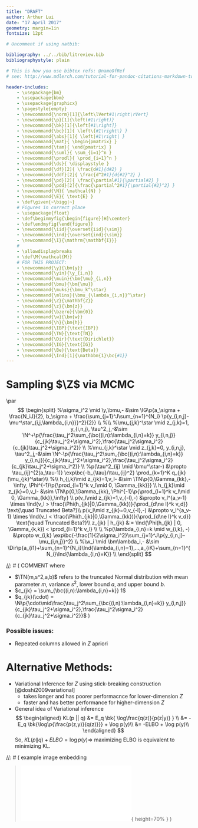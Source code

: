 ```yaml
---
title: "DRAFT"
author: Arthur Lui
date: "17 April 2017"
geometry: margin=1in
fontsize: 12pt

# Uncomment if using natbib:

bibliography: ../../bib/litreview.bib
bibliographystyle: plain 

# This is how you use bibtex refs: @nameOfRef
# see: http://www.mdlerch.com/tutorial-for-pandoc-citations-markdown-to-latex.html

header-includes: 
    - \usepackage{bm}
    - \usepackage{bbm}
    - \usepackage{graphicx}
    - \pagestyle{empty}
    - \newcommand{\norm}[1]{\left\lVert#1\right\rVert}
    - \newcommand{\p}[1]{\left(#1\right)}
    - \newcommand{\bk}[1]{\left[#1\right]}
    - \newcommand{\bc}[1]{ \left\{#1\right\} }
    - \newcommand{\abs}[1]{ \left|#1\right| }
    - \newcommand{\mat}{ \begin{pmatrix} }
    - \newcommand{\tam}{ \end{pmatrix} }
    - \newcommand{\suml}{ \sum_{i=1}^n }
    - \newcommand{\prodl}{ \prod_{i=1}^n }
    - \newcommand{\ds}{ \displaystyle }
    - \newcommand{\df}[2]{ \frac{d#1}{d#2} }
    - \newcommand{\ddf}[2]{ \frac{d^2#1}{d{#2}^2} }
    - \newcommand{\pd}[2]{ \frac{\partial#1}{\partial#2} }
    - \newcommand{\pdd}[2]{\frac{\partial^2#1}{\partial{#2}^2} }
    - \newcommand{\N}{ \mathcal{N} }
    - \newcommand{\E}{ \text{E} }
    - \def\given{~\bigg|~}
    # Figures in correct place
    - \usepackage{float}
    - \def\beginmyfig{\begin{figure}[H]\center}
    - \def\endmyfig{\end{figure}}
    - \newcommand{\iid}{\overset{iid}{\sim}}
    - \newcommand{\ind}{\overset{ind}{\sim}}
    - \newcommand{\I}{\mathrm{\mathbf{I}}}
    #
    - \allowdisplaybreaks
    - \def\M{\mathcal{M}}
    # FOR THIS PROJECT:
    - \newcommand{\y}{\bm{y}}
    - \newcommand{\yin}{\y_{i,n}}
    - \newcommand{\muin}{\bm{\mu}_{i,n}}
    - \newcommand{\bmu}{\bm{\mu}}
    - \newcommand{\muks}{\bmu_k^\star}
    - \newcommand{\mlins}{\bmu_{\lambda_{i,n}}^\star}
    - \newcommand{\Z}{\mathbf{Z}}
    - \newcommand{\z}{\bm{z}}
    - \newcommand{\bzero}{\bm{0}}
    - \newcommand{\w}{\bm{w}}
    - \newcommand{\h}{\bm{h}}
    - \newcommand{\IBP}{\text{IBP}}
    - \newcommand{\TN}{\text{TN}}
    - \newcommand{\Dir}{\text{Dirichlet}}
    - \newcommand{\IG}{\text{IG}}
    - \newcommand{\Be}{\text{Beta}}
    - \newcommand{\Ind}[1]{\mathbbm{1}\bc{#1}}
---
```


# Sampling $\Z$ via MCMC
\par
$$
\begin{split}
%\sigma_i^2 \mid \y,\bmu,- &\sim  \IG\p{a_\sigma + \frac{N_iJ}{2}, b_\sigma + \frac{\sum_{j=1}^J\sum_{n=1}^{N_i} \p{y_{i,n,j}-\mu^\star_{i,j,\lambda_{i,n}}}^2}{2}} \\
%\\
%\mu_{j,k}^\star \mid z_{j,k}=1, y_{i,n,j}, \tau^2_j,-&\sim \N^+\p{\frac{\tau_j^2\sum_{\bc{(i,n):\lambda_{i,n}=k}} y_{i,n,j}}{c_{jk}\tau_j^2+\sigma_i^2},\frac{\tau_j^2\sigma_i^2}{c_{jk}\tau_j^2+\sigma_i^2}} \\
%\mu_{j,k}^\star \mid z_{j,k}=0, y_{i,n,j}, \tau^2_j,-&\sim \N^-\p{\frac{\tau_j^2\sum_{\bc{(i,n):\lambda_{i,n}=k}} y_{i,n,j}}{c_{jk}\tau_j^2+\sigma_i^2},\frac{\tau_j^2\sigma_i^2}{c_{jk}\tau_j^2+\sigma_i^2}} \\
%p(\tau^2_{ij} \mid \bmu^\star-) &\propto \tau_{ij}^{2(a_\tau-1)} \exp\bc{-b_{\tau}/\tau_{ij}^2} \prod_{k=1}^K q_{jk}(\mu_{jk}^\star)\\
%\\
h_{j,k}\mid z_{jk}=1,v_l- &\sim \TN\p{0,\Gamma_{kk},-\infty, \Phi^{-1}\p{\prod_{l=1}^k v_l\mid 0, \Gamma_{kk}}} \\
h_{j,k}\mid z_{jk}=0,v_l- &\sim \TN\p{0,\Gamma_{kk}, \Phi^{-1}\p{\prod_{l=1}^k v_l\mid 0, \Gamma_{kk}},\infty} \\
p(v_l\mid z_{jk}=1,v_{-l},-) &\propto v_l^{a_v-1} \times \Ind{v_l > \frac{\Phi(h_{jk}|0,\Gamma_{kk})}{\prod_{d\ne l}^k v_d}} \text{\quad Truncated Beta?}\\
p(v_l\mid z_{jk}=0,v_{-l},-) &\propto v_l^{a_v-1} \times \Ind{v_l < \frac{\Phi(h_{jk}|0,\Gamma_{kk})}{\prod_{d\ne l}^k v_d}} \text{\quad Truncated Beta?}\\
z_{jk} | h_{jk} &:= \Ind{\Phi(h_{jk} | 0, \Gamma_{k,k}) < \prod_{l=1}^k v_l} \\
\\
%p(\lambda_{i,n}=k \mid w_{i,k}, -) &\propto w_{i,k} \exp\bc{-\frac{1}{2\sigma_i^2}\sum_{j=1}^J\p{y_{i,n,j}-\mu_{i,n,j}}^2} \\
%\w_i \mid \bm\lambda_i,- &\sim \Dir\p{a_{i1}+\sum_{n=1}^{N_i}\Ind{\lambda_{i,n}=1},...,a_{iK}+\sum_{n=1}^{N_i}\Ind{\lambda_{i,n}=K}} \\
\end{split}
$$

[//]: # ( COMMENT
where 
- $\TN(m,s^2,a,b)$ refers to the truncated Normal distribution with 
mean parameter $m$, variance $s^2$, lower bound $a$, and upper bound $b$.
- $c_{jk} = \sum_{\bc{(i,n):\lambda_{i,n}=k}} 1$
- $q_{jk}(\cdot) = \N\p{\cdot\mid\frac{\tau_j^2\sum_{\bc{(i,n):\lambda_{i,n}=k}} y_{i,n,j}}{c_{jk}\tau_j^2+\sigma_i^2},\frac{\tau_j^2\sigma_i^2}{c_{jk}\tau_j^2+\sigma_i^2}}$ 
)

### Possible issues:

- Repeated columns allowed in $Z$ apriori

# Alternative Methods:

- Variational Inference for $Z$ using stick-breaking construction [@doshi2009variational]
    - takes longer and has poorer performacnce for lower-dimension $Z$
    - faster and has better performance for higher-dimension $Z$
- General idea of Variational inference
$$
\begin{aligned}
  KL(p || q) &= E_q \bk{ \log\frac{q(z)}{p(z|y)} } \\
             &= -E_q \bk{\log\p{\frac{p(z,y)}{q(z)}}} + \log p(y)\\
             &= -ELBO + \log p(y)\\
\end{aligned} 
$$
So, $KL(p\lVert q) + ELBO = \log p(y) \Rightarrow$ maximizing ELBO is equivalent to minimizing KL.




[//]: # ( example image embedding
\beginmyfig
\includegraphics[height=0.5\textwidth]{path/to/img/img.pdf}
\caption{some caption}
\label{fig:mylabel}
% reference by: \ref{fig:mylabel}
\endmyfig
)
[//]: # ( example image embedding
> ![some caption.\label{mylabel}](path/to/img/img.pdf){ height=70% }
)

[//]: # ( example two figs side-by-side
\begin{figure*}
  \begin{minipage}{.45\linewidth}
    \centering \includegraphics[height=1\textwidth]{img1.pdf}
    \caption{some caption}
    \label{fig:myLabel1}
  \end{minipage}\hfill
  \begin{minipage}{.45\linewidth}
    \centering \includegraphics[height=1\textwidth]{img2.pdf}
    \caption{some caption}
    \label{fig:myLabel2}
  \end{minipage}
\end{figure*}
)


[//]: # (Footnotes:)


